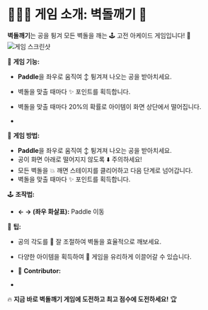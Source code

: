 # 💁🏻‍♂️ 게임 소개: 벽돌깨기 🧱

**벽돌깨기**는 공을 튕겨 모든 벽돌을 깨는 🕹️ 고전 아케이드 게임입니다! 🎉
![게임 스크린샷](https://github.com/user-attachments/assets/68ce271c-e1af-4bde-8ab2-c01908444029)

🎯 **게임 기능:**

- **Paddle**을 좌우로 움직여 ↕️ 튕겨져 나오는 공을 받아치세요.

- 벽돌을 맞출 때마다 ✨ 포인트를 획득합니다.

- 벽돌을 맞출 때마다 20%의 확률로 아이템이 화면 상단에서 떨어집니다.

- 


🎯 **게임 방법:**

- **Paddle**을 좌우로 움직여 ↕️ 튕겨져 나오는 공을 받아치세요.
- 공이 화면 아래로 떨어지지 않도록 ⬇️ 주의하세요!
- 모든 벽돌을 💥 깨면 스테이지를 클리어하고 다음 단계로 넘어갑니다.
- 벽돌을 맞출 때마다 ✨ 포인트를 획득합니다.

🕹️ **조작법:**

- **← → (좌우 화살표):** Paddle 이동

🌟 **팁:**

- 공의 각도를 📐 잘 조절하여 벽돌을 효율적으로 깨보세요.
- 다양한 아이템을 획득하여 🚀 게임을 유리하게 이끌어갈 수 있습니다.

- 🌟 **Contributor:**

- 


🔥 **지금 바로 벽돌깨기 게임에 도전하고 최고 점수에 도전하세요!** 🏆
